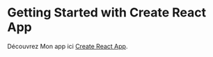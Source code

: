# Getting Started with Create React App

Découvrez Mon app ici [Create React App]( https://christophecatherine.github.io/projet3/).

